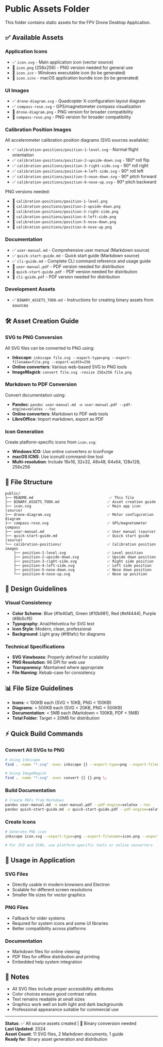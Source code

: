 # Public Assets Folder

This folder contains static assets for the FPV Drone Desktop Application.

## ✅ Available Assets

### Application Icons
- ✅ `icon.svg` - Main application icon (vector source)
- 🔲 `icon.png` (256x256) - PNG version needed for general use
- 🔲 `icon.ico` - Windows executable icon (to be generated)
- 🔲 `icon.icns` - macOS application bundle icon (to be generated)

### UI Images
- ✅ `drone-diagram.svg` - Quadcopter X-configuration layout diagram
- ✅ `compass-rose.svg` - GPS/magnetometer compass visualization
- 🔲 `drone-diagram.png` - PNG version for broader compatibility
- 🔲 `compass-rose.png` - PNG version for broader compatibility

### Calibration Position Images
All accelerometer calibration position diagrams (SVG sources available):
- ✅ `calibration-positions/position-1-level.svg` - Normal flight orientation
- ✅ `calibration-positions/position-2-upside-down.svg` - 180° roll flip
- ✅ `calibration-positions/position-3-right-side.svg` - 90° roll right
- ✅ `calibration-positions/position-4-left-side.svg` - 90° roll left
- ✅ `calibration-positions/position-5-nose-down.svg` - 90° pitch forward
- ✅ `calibration-positions/position-6-nose-up.svg` - 90° pitch backward

PNG versions needed:
- 🔲 `calibration-positions/position-1-level.png`
- 🔲 `calibration-positions/position-2-upside-down.png`
- 🔲 `calibration-positions/position-3-right-side.png`
- 🔲 `calibration-positions/position-4-left-side.png`
- 🔲 `calibration-positions/position-5-nose-down.png`
- 🔲 `calibration-positions/position-6-nose-up.png`

### Documentation
- ✅ `user-manual.md` - Comprehensive user manual (Markdown source)
- ✅ `quick-start-guide.md` - Quick start guide (Markdown source)
- ✅ `cli-guide.md` - Complete CLI command reference and usage guide
- 🔲 `user-manual.pdf` - PDF version needed for distribution
- 🔲 `quick-start-guide.pdf` - PDF version needed for distribution
- 🔲 `cli-guide.pdf` - PDF version needed for distribution

### Development Assets
- ✅ `BINARY_ASSETS_TODO.md` - Instructions for creating binary assets from sources

## 🛠️ Asset Creation Guide

### SVG to PNG Conversion
All SVG files can be converted to PNG using:
- **Inkscape**: `inkscape file.svg --export-type=png --export-filename=file.png --export-width=256`
- **Online converters**: Various web-based SVG to PNG tools
- **ImageMagick**: `convert file.svg -resize 256x256 file.png`

### Markdown to PDF Conversion
Convert documentation using:
- **Pandoc**: `pandoc user-manual.md -o user-manual.pdf --pdf-engine=xelatex --toc`
- **Online converters**: Markdown to PDF web tools
- **LibreOffice**: Import markdown, export as PDF

### Icon Generation
Create platform-specific icons from `icon.svg`:
- **Windows ICO**: Use online converters or IconForge
- **macOS ICNS**: Use iconutil command-line tool
- **Multi-resolution**: Include 16x16, 32x32, 48x48, 64x64, 128x128, 256x256

## 📁 File Structure

```
public/
├── README.md                                   ✅ This file
├── BINARY_ASSETS_TODO.md                      ✅ Asset creation guide
├── icon.svg                                   ✅ Main app icon (source)
├── drone-diagram.svg                          ✅ Motor configuration diagram
├── compass-rose.svg                           ✅ GPS/magnetometer compass
├── user-manual.md                             ✅ User manual (source)
├── quick-start-guide.md                       ✅ Quick start guide (source)
└── calibration-positions/                     ✅ Calibration position images
    ├── position-1-level.svg                   ✅ Level position
    ├── position-2-upside-down.svg             ✅ Upside down position
    ├── position-3-right-side.svg              ✅ Right side position
    ├── position-4-left-side.svg               ✅ Left side position
    ├── position-5-nose-down.svg               ✅ Nose down position
    └── position-6-nose-up.svg                 ✅ Nose up position
```

## 🎨 Design Guidelines

### Visual Consistency
- **Color Scheme**: Blue (#1e40af), Green (#10b981), Red (#ef4444), Purple (#8b5cf6)
- **Typography**: Arial/Helvetica for SVG text
- **Icon Style**: Modern, clean, professional
- **Background**: Light gray (#f8fafc) for diagrams

### Technical Specifications
- **SVG Viewboxes**: Properly defined for scalability
- **PNG Resolution**: 96 DPI for web use
- **Transparency**: Maintained where appropriate
- **File Naming**: Kebab-case for consistency

## 📊 File Size Guidelines

- **Icons**: < 100KB each (SVG < 10KB, PNG < 100KB)
- **Diagrams**: < 500KB each (SVG < 20KB, PNG < 500KB)
- **Documentation**: < 5MB each (Markdown < 100KB, PDF < 5MB)
- **Total Folder**: Target < 20MB for distribution

## ⚡ Quick Build Commands

### Convert All SVGs to PNG
```bash
# Using Inkscape
find . -name "*.svg" -exec inkscape {} --export-type=png --export-filename={}.png \;

# Using ImageMagick
find . -name "*.svg" -exec convert {} {}.png \;
```

### Build Documentation
```bash
# Create PDFs from Markdown
pandoc user-manual.md -o user-manual.pdf --pdf-engine=xelatex --toc
pandoc quick-start-guide.md -o quick-start-guide.pdf --pdf-engine=xelatex
```

### Create Icons
```bash
# Generate PNG icon
inkscape icon.svg --export-type=png --export-filename=icon.png --export-width=256

# For ICO and ICNS, use platform-specific tools or online converters
```

## 🎯 Usage in Application

### SVG Files
- Directly usable in modern browsers and Electron
- Scalable for different screen resolutions
- Smaller file sizes for vector graphics

### PNG Files
- Fallback for older systems
- Required for system icons and some UI libraries
- Better compatibility across platforms

### Documentation
- Markdown files for online viewing
- PDF files for offline distribution and printing
- Embedded help system integration

## 📝 Notes

- All SVG files include proper accessibility attributes
- Color choices ensure good contrast ratios
- Text remains readable at small sizes
- Graphics work well on both light and dark backgrounds
- Professional appearance suitable for commercial use

---

**Status**: ✅ All source assets created | 🔲 Binary conversion needed  
**Last Updated**: 2024  
**Asset Count**: 11 SVG files, 2 Markdown documents, 1 guide  
**Ready for**: Binary asset generation and distribution 